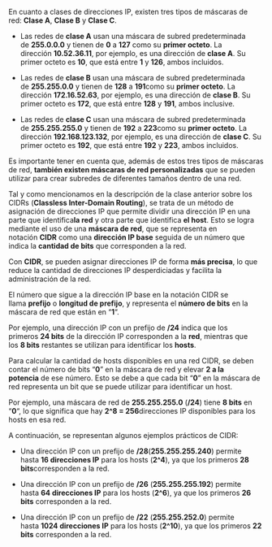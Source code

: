 En cuanto a clases de direcciones IP, existen tres tipos de máscaras de red: **Clase A**, **Clase B** y **Clase C**.

- Las redes de **clase A** usan una máscara de subred predeterminada de **255.0.0.0** y tienen de **0** a **127** como su **primer octeto**. La dirección **10.52.36.11**, por ejemplo, es una dirección de **clase A**. Su primer octeto es **10**, que está entre **1** y **126**, ambos incluidos.

- Las redes de **clase B** usan una máscara de subred predeterminada de **255.255.0.0** y tienen de **128** a **191**como su **primer octeto**. La dirección **172.16.52.63**, por ejemplo, es una dirección de **clase B**. Su primer octeto es **172**, que está entre **128** y **191**, ambos inclusive.

- Las redes de **clase C** usan una máscara de subred predeterminada de **255.255.255.0** y tienen de **192** a **223**como su **primer octeto**. La dirección **192.168.123.132**, por ejemplo, es una dirección de **clase C**. Su primer octeto es **192**, que está entre **192** y **223**, ambos incluidos.

Es importante tener en cuenta que, además de estos tres tipos de máscaras de red, **también existen máscaras de red personalizadas** que se pueden utilizar para crear subredes de diferentes tamaños dentro de una red.

Tal y como mencionamos en la descripción de la clase anterior sobre los CIDRs (**Classless Inter-Domain Routing**), se trata de un método de asignación de direcciones IP que permite dividir una dirección IP en una parte que identifica**la red** y otra parte que identifica **el host**. Esto se logra mediante el uso de una **máscara de red**, que se representa en notación **CIDR** como una **dirección IP base** seguida de un número que indica la **cantidad de bits** que corresponden a la red.

Con **CIDR**, se pueden asignar direcciones IP de forma **más precisa**, lo que reduce la cantidad de direcciones IP desperdiciadas y facilita la administración de la red.

El número que sigue a la dirección IP base en la notación CIDR se llama **prefijo** o **longitud de prefijo**, y representa el **número de bits** en la máscara de red que están en “**1**“.

Por ejemplo, una dirección IP con un prefijo de **/24** indica que los primeros **24 bits** de la dirección IP corresponden a la **red**, mientras que los **8 bits** restantes se utilizan para identificar los **hosts**.

Para calcular la cantidad de hosts disponibles en una red CIDR, se deben contar el número de bits “**0**” en la máscara de red y elevar **2 a la potencia** de ese número. Esto se debe a que cada bit “**0**” en la máscara de red representa un bit que se puede utilizar para identificar un host.

Por ejemplo, una máscara de red de **255.255.255.0** (**/24**) tiene **8 bits** en “**0**“, lo que significa que hay **2^8 = 256**direcciones IP disponibles para los hosts en esa red.

A continuación, se representan algunos ejemplos prácticos de CIDR:

- Una dirección IP con un prefijo de **/28**(**255.255.255.240**) permite hasta **16 direcciones IP** para los hosts (**2^4**), ya que los primeros **28 bits**corresponden a la red.

- Una dirección IP con un prefijo de **/26** (**255.255.255.192**) permite hasta **64 direcciones IP** para los hosts (**2^6**), ya que los primeros **26 bits** corresponden a la red.

- Una dirección IP con un prefijo de **/22** (**255.255.252.0**) permite hasta **1024 direcciones IP** para los hosts (**2^10**), ya que los primeros **22 bits** corresponden a la red.